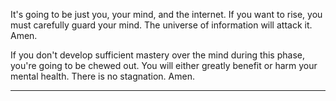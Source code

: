It's going to be just you, your mind, and the internet.
If you want to rise, you must carefully guard your mind. The universe of information will attack it. Amen.

If you don't develop sufficient mastery over the mind during this phase, you're going to be chewed out. You will either greatly benefit or harm your mental health. There is no stagnation. Amen.

---

